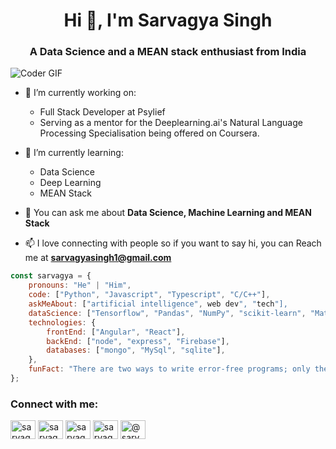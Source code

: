 <h1 align="center">Hi 👋, I'm Sarvagya Singh</h1>
<h3 align="center">A Data Science and a MEAN stack enthusiast from India</h3>

<img src="https://media.giphy.com/media/xT9IgzoKnwFNmISR8I/giphy.gif" align="center" alt="Coder GIF">

- 🔭 I’m currently working on:
  * Full Stack Developer at Psylief
  * Serving as a mentor for the Deeplearning.ai's Natural Language Processing Specialisation being offered on Coursera.

- 🌱 I’m currently learning:
  * Data Science
  * Deep Learning
  * MEAN Stack

- 💬 You can ask me about **Data Science, Machine Learning and MEAN Stack**

- 📫 I love connecting with people so if you want to say hi, you can Reach me at **sarvagyasingh1@gmail.com**


```javascript
const sarvagya = {
    pronouns: "He" | "Him",
    code: ["Python", "Javascript", "Typescript", "C/C++"],
    askMeAbout: ["artificial intelligence", web dev", "tech"],
    dataScience: ["Tensorflow", "Pandas", "NumPy", "scikit-learn", "MatplotLib", "open-cv"],
    technologies: {
        frontEnd: ["Angular", "React"],
        backEnd: ["node", "express", "Firebase"],
        databases: ["mongo", "MySql", "sqlite"],
    },
    funFact: "There are two ways to write error-free programs; only the third one works"
};
```

<h3 align="left">Connect with me:</h3>
<p align="left">
<a href="https://linkedin.com/in/sarvagyasingh1" target="blank"><img align="center" src="https://cdn.jsdelivr.net/npm/simple-icons@3.0.1/icons/linkedin.svg" alt="sarvagyasingh1" height="30" width="40" /></a>
<a href="https://kaggle.com/sarvagyasingh" target="blank"><img align="center" src="https://cdn.jsdelivr.net/npm/simple-icons@3.0.1/icons/kaggle.svg" alt="sarvagyasingh" height="30" width="40" /></a>
<a href="https://instagram.com/sarvagyasingh_" target="blank"><img align="center" src="https://cdn.jsdelivr.net/npm/simple-icons@3.0.1/icons/instagram.svg" alt="sarvagyasingh_" height="30" width="40" /></a>
<a href="https://www.hackerrank.com/sarvagyasingh" target="blank"><img align="center" src="https://cdn.jsdelivr.net/npm/simple-icons@3.0.1/icons/hackerrank.svg" alt="sarvagyasingh" height="30" width="40" /></a>
<a href="https://www.hackerearth.com/@sarvagyasingh1" target="blank"><img align="center" src="https://cdn.jsdelivr.net/npm/simple-icons@3.0.1/icons/hackerearth.svg" alt="@sarvagyasingh1" height="30" width="40" /></a>
</p>
